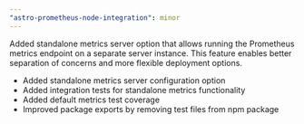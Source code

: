 ```yaml
---
"astro-prometheus-node-integration": minor
---
```


Added standalone metrics server option that allows running the Prometheus metrics endpoint on a separate server instance. This feature enables better separation of concerns and more flexible deployment options.

- Added standalone metrics server configuration option
- Added integration tests for standalone metrics functionality
- Added default metrics test coverage
- Improved package exports by removing test files from npm package
